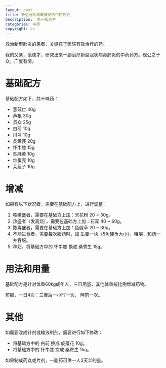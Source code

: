 ```yaml
---
layout: post
title: 新型冠状病毒肺炎的中药药方
description:  第一版药方
categories: 中药
copyright: cn
---
```


救治新型肺炎的患者，关键在于医院有效治疗的药。

我的父亲，范德才，研究出来一副治疗新型冠状病毒肺炎的中药药方。现公之于众，广度有情。

# 基础配方

基础配方如下，共十味药：

* 薏苡仁 40g
* 芦根 30g
* 贯众 25g
* 白前 10g
* 川芎 10g
* 炙黄芪 20g
* 怀牛膝 15g
* 炙麻黄 10g
* 炒蛋壳 10g
* 莱菔子 10g

# 增减

如果有以下状况者，需要在基础配方上，进行调整：

1. 咳嗽盛者，需要在基础方上加：天花粉 20 ~ 30g。
2. 热盛者（发高烧），需要在基础方上加：石膏 40 ~ 60g。
3. 脓毒盛者，需要在基础方上加：鱼腥草 20 ~ 30g。
4. 不能进食者，需要每次服药时，加 生姜一块（5角硬币大小），咀嚼，和药一并吞服。
5. 孕妇，将基础方中的 怀牛膝 换成 桑寄生 15g。

# 用法和用量

基础配方是针对体重60kg成年人，三日用量，其他体重按比例增减药物。

煎服，一日4次：三餐后一小时一次， 睡前一次。

# 其他 

如需要改成针剂或输液制剂，需要进行如下修改：

* 将基础方中的 白前 换成 旋覆花 10g。
* 将基础方中的 怀牛膝 换成 桑寄生 15g。

如果制成药丸或片剂，一副药可供一人3天半的量。


